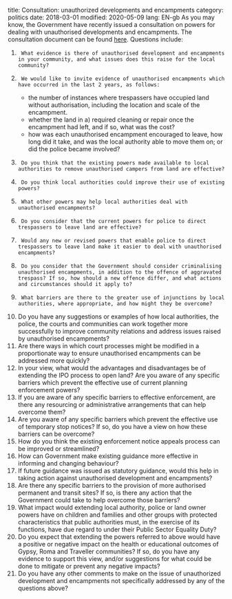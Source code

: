 title:  Consultation: unauthorized developments and encampments
category: politics
date: 2018-03-01
modified: 2020-05-09
lang: EN-gb
As you may know, the Government have recently issued a consultation on powers for dealing with unauthorised developments and encampments. The consultation document can be found [here]( https://assets.publishing.service.gov.uk/government/uploads/system/uploads/attachment_data/file/697354/Consultation_-_unauthorised_encampments.pdf).
Questions include:
1.      What evidence is there of unauthorised development and encampments in your community, and what issues does this raise for the local community?
2.      We would like to invite evidence of unauthorised encampments which have occurred in the last 2 years, as follows:
    * the number of instances where trespassers have occupied land without authorisation, including the location and scale of the encampment.
    * whether the land in a) required cleaning or repair once the encampment had left, and if so, what was the cost?
    * how was each unauthorised encampment encouraged to leave, how long did it take, and was the local authority able to move them on; or did the police became involved?
3.      Do you think that the existing powers made available to local authorities to remove unauthorised campers from land are effective?
4.      Do you think local authorities could improve their use of existing powers?
5.      What other powers may help local authorities deal with unauthorised encampments?
6.      Do you consider that the current powers for police to direct trespassers to leave land are effective?
7.      Would any new or revised powers that enable police to direct trespassers to leave land make it easier to deal with unauthorised encampments?
8.      Do you consider that the Government should consider criminalising unauthorised encampments, in addition to the offence of aggravated trespass? If so, how should a new offence differ, and what actions and circumstances should it apply to?
9.      What barriers are there to the greater use of injunctions by local authorities, where appropriate, and how might they be overcome?
10.  Do you have any suggestions or examples of how local authorities, the police, the courts and communities can work together more successfully to improve community relations and address issues raised by unauthorised encampments?
11.  Are there ways in which court processes might be modified in a proportionate way to ensure unauthorised encampments can be addressed more quickly?
12.  In your view, what would the advantages and disadvantages be of extending the IPO process to open land? Are you aware of any specific barriers which prevent the effective use of current planning enforcement powers?
13.  If you are aware of any specific barriers to effective enforcement, are there any resourcing or administrative arrangements that can help overcome them?
14.  Are you aware of any specific barriers which prevent the effective use of temporary stop notices? If so, do you have a view on how these barriers can be overcome?
15.  How do you think the existing enforcement notice appeals process can be improved or streamlined?
16.  How can Government make existing guidance more effective in informing and changing behaviour?
17.  If future guidance was issued as statutory guidance, would this help in taking action against unauthorised development and encampments?
18.  Are there any specific barriers to the provision of more authorised permanent and transit sites? If so, is there any action that the Government could take to help overcome those barriers?
19.  What impact would extending local authority, police or land owner powers have on children and families and other groups with protected characteristics that public authorities must, in the exercise of its functions, have due regard to under their Public Sector Equality Duty?
20.  Do you expect that extending the powers referred to above would have a positive or negative impact on the health or educational outcomes of Gypsy, Roma and Traveller communities? If so, do you have any evidence to support this view, and/or suggestions for what could be done to mitigate or prevent any negative impacts?
21.  Do you have any other comments to make on the issue of unauthorized development and encampments not specifically addressed by any of the questions above?
